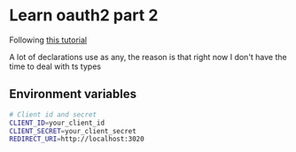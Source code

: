 # Learn oauth2 part 2

Following [this tutorial](https://dev.to/whoisryosuke/nextjs-and-authentication-using-oauth2-and-jwt-3gc6)

A lot of declarations use as any, the reason is that right now I don't have the time to deal with ts types

## Environment variables

```bash
# Client id and secret
CLIENT_ID=your_client_id
CLIENT_SECRET=your_client_secret
REDIRECT_URI=http://localhost:3020
```
